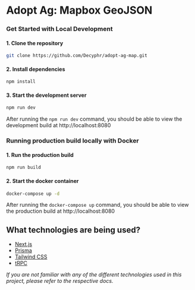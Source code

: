 # Adopt Ag: Mapbox GeoJSON

### Get Started with Local Development

#### 1. Clone the repository
```bash
git clone https://github.com/Decyphr/adopt-ag-map.git
```

#### 2. Install dependencies
```bash
npm install
```

#### 3. Start the development server
```bash
npm run dev
```
After running the `npm run dev` command, you should be able to view the development build at http://localhost:8080

### Running production build locally with Docker
#### 1. Run the production build
```bash
npm run build
```

#### 2. Start the docker container
```bash
docker-compose up -d
```

After running the `docker-compose up` command, you should be able to view the production build at http://localhost:8080


## What technologies are being used?
- [Next.js](https://nextjs.org)
- [Prisma](https://prisma.io)
- [Tailwind CSS](https://tailwindcss.com)
- [tRPC](https://trpc.io)

*If you are not familiar with any of the different technologies used in this project, please refer to the respective docs.*